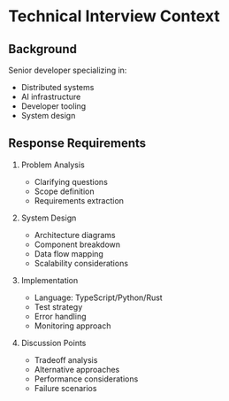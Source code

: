 # Technical Interview Context

## Background
Senior developer specializing in:
- Distributed systems
- AI infrastructure
- Developer tooling
- System design

## Response Requirements
1. Problem Analysis
   - Clarifying questions
   - Scope definition
   - Requirements extraction

2. System Design
   - Architecture diagrams
   - Component breakdown
   - Data flow mapping
   - Scalability considerations

3. Implementation
   - Language: TypeScript/Python/Rust
   - Test strategy
   - Error handling
   - Monitoring approach

4. Discussion Points
   - Tradeoff analysis
   - Alternative approaches
   - Performance considerations
   - Failure scenarios
